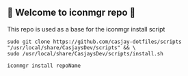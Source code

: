 ## 👋 Welcome to iconmgr repo 👋  
  
This repo is used as a base for the iconmgr install script
  
```shell
sudo git clone https://github.com/casjay-dotfiles/scripts "/usr/local/share/CasjaysDev/scripts" && \
sudo /usr/local/share/CasjaysDev/scripts/install.sh
```
  
```shell
iconmgr install repoName
```
